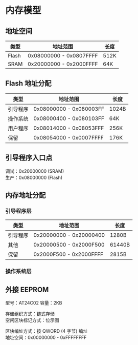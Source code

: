 # 内存模型

## 地址空间

| 类型    | 地址范围 | 长度 |
| ------ | -------- | ---- |
| Flash | 0x08000000 - 0x0807FFFF | 512K |
| SRAM | 0x20000000 - 0x2000FFFF | 64K |

## Flash 地址分配

| 类型 | 地址范围 | 长度 |
| --- | --- | --- |
| 引导程序 | 0x08000000 - 0x080003FF | 1024B |
| 操作系统 | 0x08000400 - 0x080103FF | 64K |
| 用户程序 | 0x08014000 - 0x08053FFF | 256K |
| 保留 | 0x08054000 - 0x0007FFFF | 176K |

## 引导程序入口点

调试：0x20000000 (SRAM)  
生产：0x08000000 (Flash)

## 内存地址分配

### 引导程序层

| 类型 | 地址范围 | 长度 |
| --- | --- | --- |
| 引导程序 | 0x20000000 - 0x20000400 | 1280B |
| 其他 | 0x20000500 - 0x2000F500 | 61440B |
| 保留 | 0x2000F500 - 0x2000FFFF | 2815B |

### 操作系统层


## 外接 EEPROM

型号：AT24C02
容量：2KB

存储组织方式：链式存储  
空闲区块标记方式：位示图

区块编址方式：按 QWORD (4 字节) 编址  
地址空间：0x00000000 - 0xFFFFFFFF
